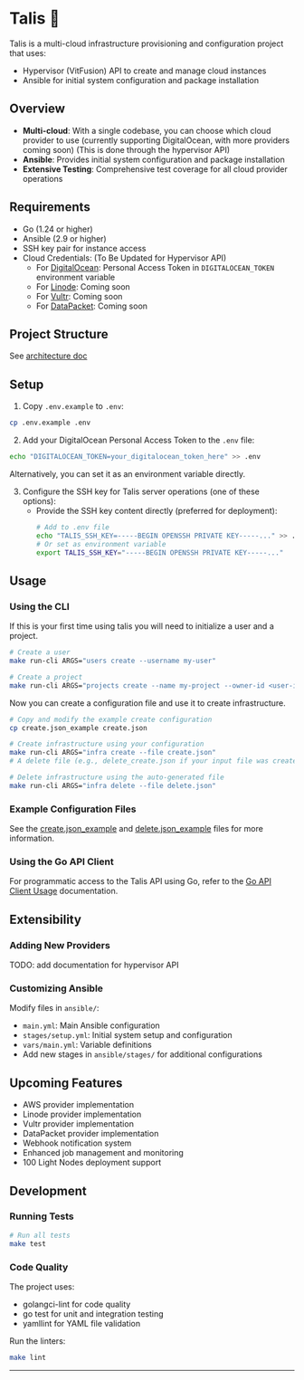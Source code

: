 # Talis 🦍

Talis is a multi-cloud infrastructure provisioning and configuration project that uses:

- Hypervisor (VitFusion) API to create and manage cloud instances
- Ansible for initial system configuration and package installation

## Overview

- **Multi-cloud**: With a single codebase, you can choose which cloud provider to use (currently supporting DigitalOcean, with more providers coming soon) (This is done through the hypervisor API)
- **Ansible**: Provides initial system configuration and package installation
- **Extensive Testing**: Comprehensive test coverage for all cloud provider operations

## Requirements

- Go (1.24 or higher)
- Ansible (2.9 or higher)
- SSH key pair for instance access
- Cloud Credentials: (To Be Updated for Hypervisor API)
  - For [DigitalOcean](https://www.digitalocean.com/): Personal Access Token in `DIGITALOCEAN_TOKEN` environment variable
  - For [Linode](https://www.linode.com/): Coming soon
  - For [Vultr](https://www.vultr.com/): Coming soon
  - For [DataPacket](https://www.datapacket.com/): Coming soon

## Project Structure

See [architecture doc](./docs/architecture.md)

## Setup

1. Copy `.env.example` to `.env`:
```bash
cp .env.example .env
```

2. Add your DigitalOcean Personal Access Token to the `.env` file:
```bash
echo "DIGITALOCEAN_TOKEN=your_digitalocean_token_here" >> .env
```
   Alternatively, you can set it as an environment variable directly.

3. Configure the SSH key for Talis server operations (one of these options):
   - Provide the SSH key content directly (preferred for deployment):
     ```bash
     # Add to .env file
     echo "TALIS_SSH_KEY=-----BEGIN OPENSSH PRIVATE KEY-----..." >> .env
     # Or set as environment variable
     export TALIS_SSH_KEY="-----BEGIN OPENSSH PRIVATE KEY-----..."
     ```

## Usage

### Using the CLI

If this is your first time using talis you will need to initialize a user and a project.

```bash
# Create a user
make run-cli ARGS="users create --username my-user"

# Create a project
make run-cli ARGS="projects create --name my-project --owner-id <user-id>"
```

Now you can create a configuration file and use it to create infrastructure.

```bash
# Copy and modify the example create configuration
cp create.json_example create.json

# Create infrastructure using your configuration
make run-cli ARGS="infra create --file create.json"
# A delete file (e.g., delete_create.json if your input file was create.json) will be automatically generated after successful creation

# Delete infrastructure using the auto-generated file
make run-cli ARGS="infra delete --file delete.json"
```

### Example Configuration Files
See the [create.json_example](./create.json_example) and [delete.json_example](./delete.json_example) files for more information.

### Using the Go API Client

For programmatic access to the Talis API using Go, refer to the [Go API Client Usage](./client_usage.md) documentation.

## Extensibility

### Adding New Providers

TODO: add documentation for hypervisor API

### Customizing Ansible

Modify files in `ansible/`:
- `main.yml`: Main Ansible configuration
- `stages/setup.yml`: Initial system setup and configuration
- `vars/main.yml`: Variable definitions
- Add new stages in `ansible/stages/` for additional configurations

## Upcoming Features

- AWS provider implementation
- Linode provider implementation
- Vultr provider implementation
- DataPacket provider implementation
- Webhook notification system
- Enhanced job management and monitoring
- 100 Light Nodes deployment support

## Development

### Running Tests

```bash
# Run all tests
make test
```

### Code Quality

The project uses:
- golangci-lint for code quality
- go test for unit and integration testing
- yamllint for YAML file validation

Run the linters:
```bash
make lint
```

---

